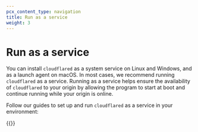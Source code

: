 ```yaml
---
pcx_content_type: navigation
title: Run as a service
weight: 3
---
```


# Run as a service

You can install `cloudflared` as a system service on Linux and Windows, and as a launch agent on macOS. In most cases, we recommend running `cloudflared` as a service. Running as a service helps ensure the availability of `cloudflared` to your origin by allowing the program to start at boot and continue running while your origin is online.

Follow our guides to set up and run `cloudflared` as a service in your environment:

{{<directory-listing>}}
